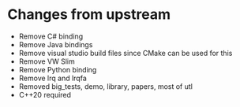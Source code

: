 # Changes from upstream

- Remove C# binding
- Remove Java bindings
- Remove visual studio build files since CMake can be used for this
- Remove VW Slim
- Remove Python binding
- Remove lrq and lrqfa
- Removed big_tests, demo, library, papers, most of utl
- C++20 required
